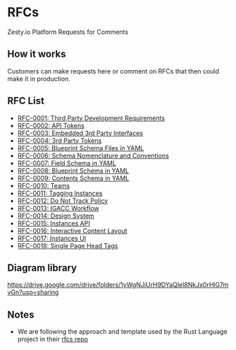 # RFCs
Zesty.io Platform Requests for Comments

## How it works
Customers can make requests here or comment on RFCs that then could make it in production. 

## RFC List

* [RFC-0001: Third Party Development Requirements](text/rfc-0001-third-party-development-requirements.md)
* [RFC-0002: API Tokens](text/rfc-0002-api-tokens.md)
* [RFC-0003: Embedded 3rd Party Interfaces](text/rfc-0003-embedded-3rd-party-interfaces.md)
* [RFC-0004: 3rd Party Tokens](text/rfc-0004-3rd-party-tokens.md)
* [RFC-0005: Blueprint Schema Files in YAML](text/rfc-0005-template-schema-files-blueprints-in-YAML.md)
* [RFC-0006: Schema Nomenclature and Conventions](text/rfc-0006-schema-nomenclature-and-conventions.md)
* [RFC-0007: Field Schema in YAML](text/rfc-0007-field-schema-in-YAML.md)
* [RFC-0008: Blueprint Schema in YAML](text/rfc-0008-blueprint-schema-in-YAML.md)
* [RFC-0009: Contents Schema in YAML](text/rfc-0009-contents-schema-in-YAML.md)
* [RFC-0010: Teams](text/rfc-0010-teams.md)
* [RFC-0011: Tagging Instances](text/rfc-0011-tags.md)
* [RFC-0012: Do Not Track Policy](text/rfc-0012-do-not-track-policy.md)
* [RFC-0013: IGACC Workflow](text/rfc-0013-igacc-workflow.md)
* [RFC-0014: Design System](text/rfc-0014-designsystem.md)
* [RFC-0015: Instances API](text/rfc-0015-instances-api.md)
* [RFC-0016: Interactive Content Layout](text/rfc-0016-interactive-content-layout.md)
* [RFC-0017: Instances UI](text/rfc-0017-instances-ui.md)
* [RFC-0018: Single Page Head Tags](text/rfc-0018-single-page-headers.md)

## Diagram library

https://drive.google.com/drive/folders/1yWgNJiUrH9DYaQIel8NkJx0rHlG7mvGn?usp=sharing

## Notes

* We are following the approach and template used by the Rust Language project in their [rfcs repo](https://github.com/rust-lang/rfcs)
